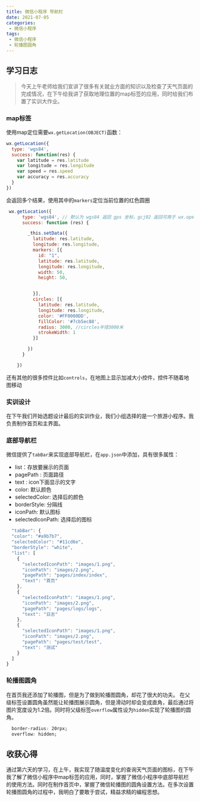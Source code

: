 ```yaml
---
title: 微信小程序 导航栏
date: 2021-07-05
categories:
 - 微信小程序
tags:
 - 微信小程序 
 - 轮播图圆角
---
```


## 学习日志

>今天上午老师给我们宣讲了很多有关就业方面的知识以及检查了天气页面的完成情况，在下午给我讲了获取地理位置的map标签的应用，同时给我们布置了实训大作业。

### map标签
使用map定位需要`wx.getLocation(OBJECT)`函数：
```js
wx.getLocation({
  type: 'wgs84',
  success: function(res) {
    var latitude = res.latitude
    var longitude = res.longitude
    var speed = res.speed
    var accuracy = res.accuracy
  }
})
```
会返回多个结果，使用其中的`markers`定位当前位置的红色圆圈
```js
 wx.getLocation({
      type: 'wgs84', // 默认为 wgs84 返回 gps 坐标，gcj02 返回可用于 wx.openLocation 的坐标
      success: function (res) {

        _this.setData({
          latitude: res.latitude,
          longitude: res.longitude,
          markers: [{
            id: "1",
            latitude: res.latitude,
            longitude: res.longitude,
            width: 50,
            height: 50,


          }],
          circles: [{
            latitude: res.latitude,
            longitude: res.longitude,
            color: '#FF0000DD',
            fillColor: '#7cb5ec88',
            radius: 3000, //circles半径3000米
            strokeWidth: 1
          }]

        })
      }

    })
```
还有其他的很多控件比如`controls`，在地图上显示加减大小控件，控件不随着地图移动

### 实训设计
在下午我们开始选题设计最后的实训作业，我们小组选择的是一个旅游小程序。我负责制作首页和主界面。

### 底部导航栏
微信提供了`tabBar`来实现底部导航栏，在`app.json`中添加，具有很多属性：
* list：存放要展示的页面
* pagePath : 页面路径
* text : icon下面显示的文字
* color: 默认颜色
* selectedColor: 选择后的颜色
* borderStyle: 分隔线
* iconPath: 默认图标
* selectedIconPath: 选择后的图标

```js
  "tabBar": {
  "color": "#a9b7b7",
  "selectedColor": "#11cd6e",
  "borderStyle": "white",
  "list": [
    {
      "selectedIconPath": "images/1.png",
      "iconPath": "images/2.png",
      "pagePath": "pages/index/index",
      "text": "首页"
    },
    {
      "selectedIconPath": "images/1.png",
      "iconPath": "images/2.png",
      "pagePath": "pages/logs/logs",
      "text": "日志"
    },
    {
      "selectedIconPath": "images/1.png",
      "iconPath": "images/2.png",
      "pagePath": "pages/test/test",
      "text": "测试"
    }
  ]
}
```
### 轮播图圆角
在首页我还添加了轮播图，但是为了做到轮播图圆角，却花了很大的功夫。
在父级标签设置圆角虽然能让轮播图展示圆角，但是滑动时却会变成直角，最后通过将图片宽度设为1.2倍。同时将父级标签`overflow`属性设为`hidden`实现了轮播图的圆角。

```css
  border-radius: 20rpx;
  overflow: hidden;
```



## 收获心得

通过第六天的学习，在上午，我实现了随温度变化的查询天气页面的图标，在下午我了解了微信小程序中map标签的应用，同时，掌握了微信小程序中底部导航栏的使用方法。同时在制作首页中，掌握了微信轮播图的圆角设置方法。在多次设置轮播图圆角的过程中，我明白了要敢于尝试，精益求精的编程思想。